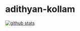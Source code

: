 # adithyan-kollam
  [![github stats](https://github-readme-stats.vercel.app/api?username=guardian-bots&show_icons=true&theme=radical)](https://github.com/guardian-bots)
